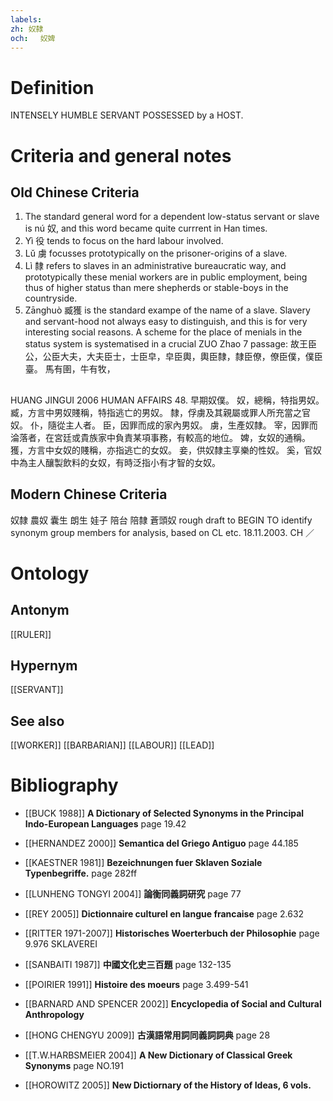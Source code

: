```yaml
---
labels: 
zh: 奴隸
och: 　奴婢
---
```


# Definition
INTENSELY HUMBLE SERVANT POSSESSED by a HOST.
# Criteria and general notes
## Old Chinese Criteria
1. The standard general word for a dependent low-status servant or slave is nú 奴, and this word became quite currrent in Han times.
2. Yì 役 tends to focus on the hard labour involved.
3. Lǔ 虜 focusses prototypically on the prisoner-origins of a slave.
4. Lì 隸 refers to slaves in an administrative bureaucratic way, and prototypically these menial workers are in public employment, being thus of higher status than mere shepherds or stable-boys in the countryside.
5. Zānghuò 臧獲 is the standard exampe of the name of a slave.
Slavery and servant-hood not always easy to distinguish, and this is for very interesting social reasons. A scheme for the place of menials in the status system is systematised in a crucial ZUO Zhao 7 passage:
故王臣公，公臣大夫，大夫臣士，士臣皁，皁臣輿，輿臣隸，隸臣僚，僚臣僕，僕臣臺。
馬有圉，牛有牧，
## 
HUANG JINGUI 2006
HUMAN AFFAIRS 48. 早期奴僕。
奴，總稱，特指男奴。
臧，方言中男奴賤稱，特指逃亡的男奴。
隸，俘虜及其親屬或罪人所充當之官奴。
仆，隨從主人者。
臣，因罪而成的家內男奴。
虜，生產奴隸。
宰，因罪而淪落者，在宮廷或貴族家中負責某項事務，有較高的地位。
婢，女奴的通稱。
獲，方言中女奴的賤稱，亦指逃亡的女奴。
妾，供奴隸主享樂的性奴。
奚，官奴中為主人釀製飲料的女奴，有時泛指小有才智的女奴。
## Modern Chinese Criteria
奴隸
農奴
囊生
朗生
娃子
陪台
陪隸
蒼頭奴
rough draft to BEGIN TO identify synonym group members for analysis, based on CL etc. 18.11.2003. CH ／
# Ontology

## Antonym
[[RULER]]
## Hypernym
[[SERVANT]]
## See also
[[WORKER]]
[[BARBARIAN]]
[[LABOUR]]
[[LEAD]]
# Bibliography
- [[BUCK 1988]]
**A Dictionary of Selected Synonyms in the Principal Indo-European Languages** page 19.42

- [[HERNANDEZ 2000]]
**Semantica del Griego Antiguo** page 44.185

- [[KAESTNER 1981]]
**Bezeichnungen fuer Sklaven Soziale Typenbegriffe.** page 282ff

- [[LUNHENG TONGYI 2004]]
**論衡同義詞研究** page 77

- [[REY 2005]]
**Dictionnaire culturel en langue francaise** page 2.632

- [[RITTER 1971-2007]]
**Historisches Woerterbuch der Philosophie** page 9.976
SKLAVEREI
- [[SANBAITI 1987]]
**中國文化史三百題** page 132-135

- [[POIRIER 1991]]
**Histoire des moeurs** page 3.499-541

- [[BARNARD AND SPENCER 2002]]
**Encyclopedia of Social and Cultural Anthropology** 

- [[HONG CHENGYU 2009]]
**古漢語常用詞同義詞詞典** page 28

- [[T.W.HARBSMEIER 2004]]
**A New Dictionary of Classical Greek Synonyms** page NO.191

- [[HOROWITZ 2005]]
**New Dictiornary of the History of Ideas, 6 vols.** 
